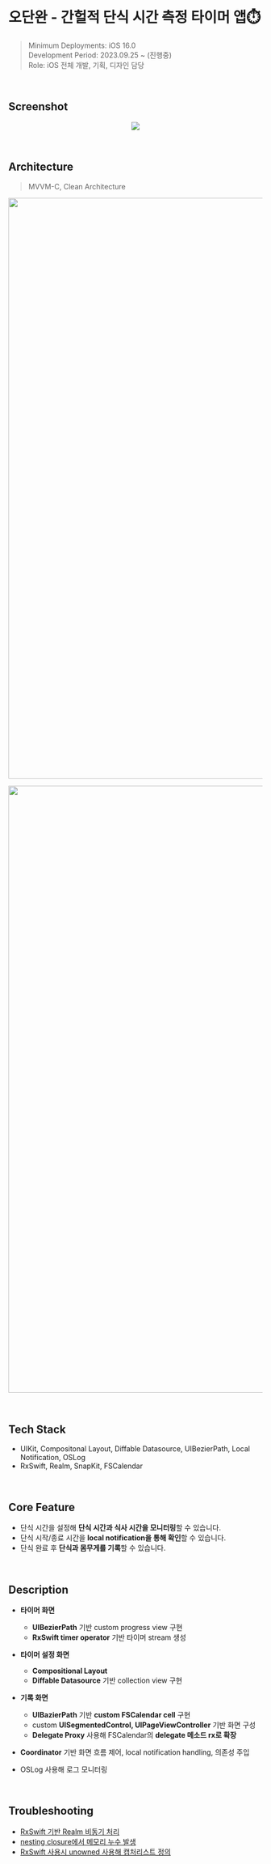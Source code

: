 # 오단완 - 간헐적 단식 시간 측정 타이머 앱⏱️

> Minimum Deployments: iOS 16.0 <br>
> Development Period: 2023.09.25 ~ (진행중) <br>
> Role: iOS 전체 개발, 기획, 디자인 담당 <br>

<br>

## Screenshot
<p align="center"><img src="https://github.com/JongHoooon/TodayFastComplete/assets/98168685/59a209a9-afd3-46dc-b285-fe3bb00df314"></p>



<br>

## Architecture
> MVVM-C, Clean Architecture

<p align="center"><img width="1148" alt="image" src="https://github.com/JongHoooon/TodayFastComplete/assets/98168685/497a9013-84d0-47d7-8011-a278b3e97b6e"></p>

<p align="center"><img width="1200" alt="image" src="https://github.com/JongHoooon/TodayFastComplete/assets/98168685/bd7f5c18-9225-4037-98c9-bd5e9fda37f1"></p>


<br>

## Tech Stack
- UIKit, Compositonal Layout, Diffable Datasource, UIBezierPath, Local Notification, OSLog
- RxSwift, Realm, SnapKit, FSCalendar

<br>
  
## Core Feature
- 단식 시간을 설정해 **단식 시간과 식사 시간을 모니터링**할 수 있습니다.
- 단식 시작/종료 시간을 **local notification을 통해 확인**할 수 있습니다.
- 단식 완료 후 **단식과 몸무게를 기록**할 수 있습니다.

<br>

## Description

- **타이머 화면**
  - **UIBezierPath** 기반 custom progress view 구현
  - **RxSwift timer operator** 기반 타이머 stream 생성
- **타이머 설정 화면**
  - **Compositional Layout**
  -  **Diffable Datasource** 기반 collection view 구현
- **기록 화면**
  - **UIBazierPath** 기반 **custom FSCalendar cell** 구현
  - custom **UISegmentedControl, UIPageViewController** 기반 화면 구성
  - **Delegate Proxy** 사용해 FSCalendar의 **delegate 메소드 rx로 확장**

- **Coordinator** 기반 화면 흐름 제어, local notification handling, 의존성 주입
- OSLog 사용해 로그 모니터링

<br>

## Troubleshooting

- [RxSwift 기반 Realm 비동기 처리](https://velog.io/@qnm83/RxSwift-%EA%B8%B0%EB%B0%98-Realm-%EB%B9%84%EB%8F%99%EA%B8%B0-%EC%B2%98%EB%A6%AC)
- [nesting closure에서 메모리 누수 발생](https://velog.io/@qnm83/nesting-closure%EC%97%90%EC%84%9C-%EB%B0%9C%EC%83%9D%ED%95%9C-%EB%A9%94%EB%AA%A8%EB%A6%AC-%EB%88%84%EC%88%98)
- [RxSwift 사용시 unowned 사용해 캡처리스트 정의](https://velog.io/@qnm83/RxSwift-%EC%82%AC%EC%9A%A9%EC%8B%9C-unowned-%EC%82%AC%EC%9A%A9%ED%95%B4-%EC%BA%A1%EC%B2%98%EB%A6%AC%EC%8A%A4%ED%8A%B8-%EC%A0%95%EC%9D%98)
